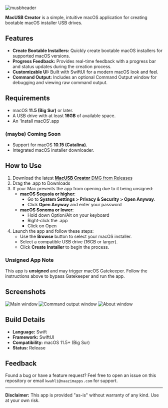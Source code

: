 ![musbheader](https://github.com/user-attachments/assets/198c0618-c404-41da-a921-e71792a103ef)


**MacUSB Creator** is a simple, intuitive macOS application for creating bootable macOS installer USB drives.

## Features
- **Create Bootable Installers:** Quickly create bootable macOS installers for supported macOS versions.
- **Progress Feedback:** Provides real-time feedback with a progress bar and status updates during the creation process.
- **Customizable UI:** Built with SwiftUI for a modern macOS look and feel.
- **Command Output:** Includes an optional Command Output window for debugging and viewing raw command output.

## Requirements
- macOS **11.5 (Big Sur)** or later.
- A USB drive with at least **16GB** of available space.
- An 'Install macOS'.app

### (maybe) Coming Soon
- Support for macOS **10.15 (Catalina)**.
- Integrated macOS installer downloader.

## How to Use
1. Download the latest [**MacUSB Creator** DMG from Releases](https://github.com/macOSUtilities/MacUSB_Creator/releases/download/v1.0/MacUSB.Creator.1.0.dmg)
2. Drag the .app to Downloads
3. If your Mac prevents the app from opening due to it being unsigned:
   - **macOS Sequoia or higher**:
     - Go to **System Settings > Privacy & Security > Open Anyway**.
     - Click **Open Anyway** and enter your password
   - **macOS Sonoma or lower**:
     -  Hold down Option/Alt on your keyboard
     -  Right-click the .app
     -  Click on Open
4. Launch the app and follow these steps:
   - Use the **Browse** button to select your macOS installer.
   - Select a compatible USB drive (16GB or larger).
   - Click **Create Installer** to begin the process.

### Unsigned App Note
This app is **unsigned** and may trigger macOS Gatekeeper. Follow the instructions above to bypass Gatekeeper and run the app.

## Screenshots
![Main window](https://github.com/user-attachments/assets/bfd49d9b-57bd-4607-addd-0dfbf8774147)
![Command output window](https://github.com/user-attachments/assets/974d17d4-968f-44ab-866b-5f3df655d6a4)
![About window](https://github.com/user-attachments/assets/4c0b223c-5ddb-48b0-82f4-3e02c743d7f9)


## Build Details
- **Language:** Swift
- **Framework:** SwiftUI
- **Compatibility:** macOS 11.5+ (Big Sur)
- **Status:** Release

## Feedback
Found a bug or have a feature request? Feel free to open an issue on this repository or email `kwahli@naazimapps.com` for support.

---

**Disclaimer:** This app is provided "as-is" without warranty of any kind. Use at your own risk.
